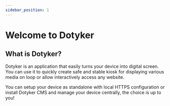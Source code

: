 ```yaml
---
sidebar_position: 1
---
```


# Welcome to Dotyker

## What is Dotyker?

Dotyker is an application that easily turns your device into digital screen. You can use it to quickly create safe and stable kiosk for displaying various media on loop or allow interactively access any website.

You can setup your device as standalone with local HTTPS configuration or install Dotyker CMS and manage your device centrally, the choice is up to you!
